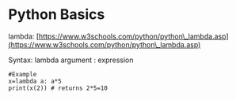 # Python Basics

lambda: [https://www.w3schools.com/python/python\_lambda.asp](https://www.w3schools.com/python/python\_lambda.asp)

Syntax: lambda argument : expression

```
#Example
x=lambda a: a*5
print(x(2)) # returns 2*5=10
```
